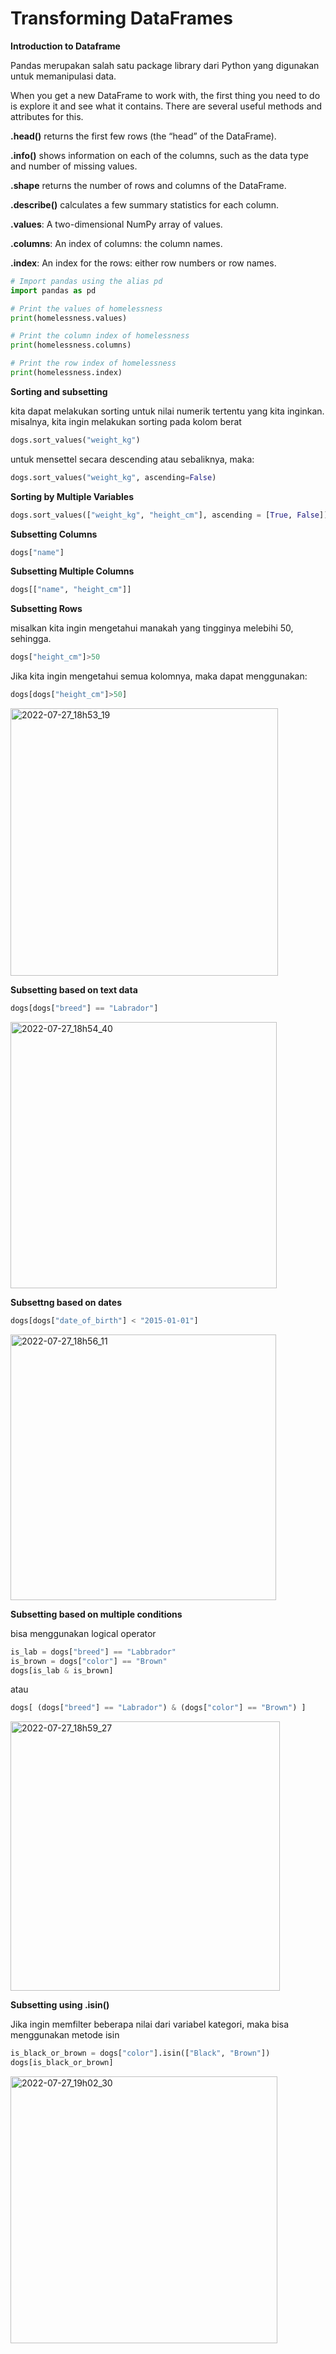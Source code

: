 # Transforming DataFrames

**Introduction to Dataframe**

Pandas merupakan salah satu package library dari Python yang digunakan untuk memanipulasi data. 

When you get a new DataFrame to work with, the first thing you need to do is explore it and see what it contains. There are several useful methods and attributes for this.

**.head()** returns the first few rows (the “head” of the DataFrame).

**.info()** shows information on each of the columns, such as the data type and number of missing values.

**.shape** returns the number of rows and columns of the DataFrame.

**.describe()** calculates a few summary statistics for each column.

**.values**: A two-dimensional NumPy array of values.

**.columns**: An index of columns: the column names.

**.index**: An index for the rows: either row numbers or row names.

```python 
# Import pandas using the alias pd
import pandas as pd

# Print the values of homelessness
print(homelessness.values)

# Print the column index of homelessness
print(homelessness.columns)

# Print the row index of homelessness
print(homelessness.index)
```

**Sorting and subsetting**

kita dapat melakukan sorting untuk nilai numerik tertentu yang kita inginkan. misalnya, kita ingin melakukan sorting pada kolom berat 

```python 
dogs.sort_values("weight_kg")
```

untuk mensettel secara descending atau sebaliknya, maka: 
```python 
dogs.sort_values("weight_kg", ascending=False)
```
**Sorting by Multiple Variables**
```python 
dogs.sort_values(["weight_kg", "height_cm"], ascending = [True, False])
```
**Subsetting Columns**
```python 
dogs["name"]
```
**Subsetting Multiple Columns**
```python 
dogs[["name", "height_cm"]]
```

**Subsetting Rows**

misalkan kita ingin mengetahui manakah yang tingginya melebihi 50, sehingga. 
```python 
dogs["height_cm"]>50
```
Jika kita ingin mengetahui semua kolomnya, maka dapat menggunakan: 

```python
dogs[dogs["height_cm"]>50]
```
<img width="428" alt="2022-07-27_18h53_19" src="https://user-images.githubusercontent.com/87213160/181240436-52bf1d90-dbaf-4e70-8c81-f9b3fd19fb37.png">

**Subsetting based on text data**
```python
dogs[dogs["breed"] == "Labrador"]
```
<img width="426" alt="2022-07-27_18h54_40" src="https://user-images.githubusercontent.com/87213160/181240657-5afa97f9-b293-47c4-95b9-20c6466c50be.png">

**Subsettng based on dates**

```python
dogs[dogs["date_of_birth"] < "2015-01-01"]
```
<img width="425" alt="2022-07-27_18h56_11" src="https://user-images.githubusercontent.com/87213160/181240938-b996d41b-669d-4b96-9b66-d2cc80178887.png">

**Subsetting based on multiple conditions**

bisa menggunakan logical operator 
```python 
is_lab = dogs["breed"] == "Labbrador"
is_brown = dogs["color"] == "Brown"
dogs[is_lab & is_brown]
```
atau
```python 
dogs[ (dogs["breed"] == "Labrador") & (dogs["color"] == "Brown") ]
```
<img width="431" alt="2022-07-27_18h59_27" src="https://user-images.githubusercontent.com/87213160/181241780-8a0e3a0b-fd26-4f94-a922-cfc0d961ac27.png">

**Subsetting using .isin()**

Jika ingin memfilter beberapa nilai dari variabel kategori, maka bisa menggunakan metode isin
```python 
is_black_or_brown = dogs["color"].isin(["Black", "Brown"])
dogs[is_black_or_brown]
```
<img width="427" alt="2022-07-27_19h02_30" src="https://user-images.githubusercontent.com/87213160/181242134-5c6a4781-0f57-4ae4-abcb-f2c40cd98937.png">







